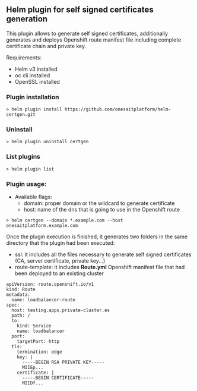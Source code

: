 ## Helm plugin for self signed certificates generation

This plugin allows to generate self signed certificates, additionally generates and deploys Openshift route manifest file including complete certificate chain and private key.

Requirements:

- Helm v3 installed
- oc cli installed
- OpenSSL installed

### Plugin installation

```
> helm plugin install https://github.com/onesaitplatform/helm-certgen.git
```

### Uninstall

```
> helm plugin uninstall certgen
```

### List plugins

```
> helm plugin list
```

### Plugin usage:

- Available flags:
  - domain: proper domain or the wildcard to generate certificate
  - host: name of the dns that is going to use in the Openshift route

```
> helm certgen --domain *.example.com --host onesaitplatform.example.com
```

Once the plugin execution is finished, it generates two folders in the same directory that the plugin had been executed:

- ssl: it includes all the files necessary to generate self signed certificates (CA, server certificate, private key...)
- route-template: it includes **Route.yml** Openshift manifest file that had been deployed to an existing cluster

```
apiVersion: route.openshift.io/v1
kind: Route
metadata:
  name: loadbalancer-route
spec:
  host: testing.apps.private-cluster.es
  path: /
  to:
    kind: Service
    name: loadbalancer
  port:
    targetPort: http
  tls:
    termination: edge
    key: |
      -----BEGIN RSA PRIVATE KEY-----
      MIIEp...
    certificate: |
      -----BEGIN CERTIFICATE-----
      MIIDf...

```
